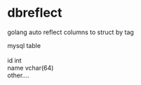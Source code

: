 # dbreflect
golang  auto reflect  columns to struct by tag


mysql table <br/>
 <br/>
  id  int <br/>
  name vchar(64) <br/>
  other.... <br/>
  
  
